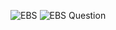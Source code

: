 
![EBS](https://user-images.githubusercontent.com/26511983/70855876-b263c780-1e97-11ea-891c-860ad4ca4fe7.png)
![EBS Question](https://user-images.githubusercontent.com/26511983/70855915-3fa71c00-1e98-11ea-8f28-adf2f2346e4d.png)
